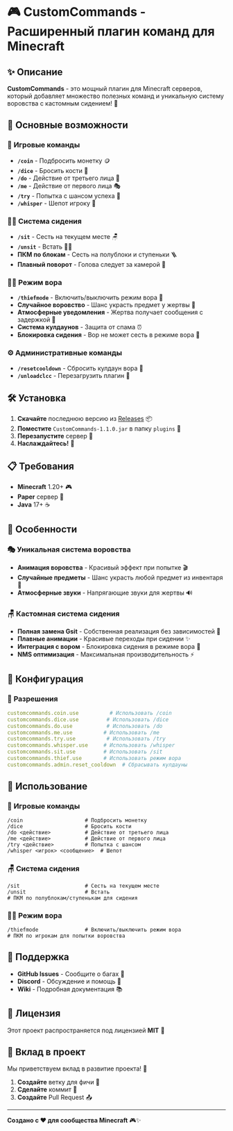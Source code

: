 # 🎮 CustomCommands - Расширенный плагин команд для Minecraft

## ✨ Описание
**CustomCommands** - это мощный плагин для Minecraft серверов, который добавляет множество полезных команд и уникальную систему воровства с кастомным сидением! 🚀

## 🎯 Основные возможности

### 🎲 **Игровые команды**
- **`/coin`** - Подбросить монетку 🪙
- **`/dice`** - Бросить кости 🎲
- **`/do`** - Действие от третьего лица 💫
- **`/me`** - Действие от первого лица 🎭
- **`/try`** - Попытка с шансом успеха 🎯
- **`/whisper`** - Шепот игроку 👻

### 🏃‍♂️ **Система сидения**
- **`/sit`** - Сесть на текущем месте 🪑
- **`/unsit`** - Встать 🚶‍♂️
- **ПКМ по блокам** - Сесть на полублоки и ступеньки 🪜
- **Плавный поворот** - Голова следует за камерой 🎥

### 🕵️‍♂️ **Режим вора**
- **`/thiefmode`** - Включить/выключить режим вора 🥷
- **Случайное воровство** - Шанс украсть предмет у жертвы 💎
- **Атмосферные уведомления** - Жертва получает сообщения с задержкой 👻
- **Система кулдаунов** - Защита от спама ⏰
- **Блокировка сидения** - Вор не может сесть в режиме вора 🚫

### ⚙️ **Административные команды**
- **`/resetcooldown`** - Сбросить кулдаун вора 🔄
- **`/unloadclcc`** - Перезагрузить плагин 🔄

## 🛠️ Установка

1. **Скачайте** последнюю версию из [Releases](https://github.com/kae1n/CustomCommands-Folia/releases) 📦
2. **Поместите** `CustomCommands-1.1.0.jar` в папку `plugins` 📁
3. **Перезапустите** сервер 🔄
4. **Наслаждайтесь!** 🎉

## 📋 Требования

- **Minecraft** 1.20+ 🎮
- **Paper** сервер 📄
- **Java** 17+ ☕

## 🎨 Особенности

### 🎭 **Уникальная система воровства**
- **Анимация воровства** - Красивый эффект при попытке 🎬
- **Случайные предметы** - Шанс украсть любой предмет из инвентаря 🎲
- **Атмосферные звуки** - Напрягающие звуки для жертвы 🔊

### 🪑 **Кастомная система сидения**
- **Полная замена Gsit** - Собственная реализация без зависимостей 🚀
- **Плавные анимации** - Красивые переходы при сидении ✨
- **Интеграция с вором** - Блокировка сидения в режиме вора 🚫
- **NMS оптимизация** - Максимальная производительность ⚡

## 🔧 Конфигурация

### 📝 **Разрешения**
```yaml
customcommands.coin.use          # Использовать /coin
customcommands.dice.use         # Использовать /dice
customcommands.do.use           # Использовать /do
customcommands.me.use          # Использовать /me
customcommands.try.use          # Использовать /try
customcommands.whisper.use     # Использовать /whisper
customcommands.sit.use         # Использовать /sit
customcommands.thief.use       # Использовать режим вора
customcommands.admin.reset_cooldown  # Сбрасывать кулдауны
```

## 🎯 Использование

### 🎲 **Игровые команды**
```
/coin                    # Подбросить монетку
/dice                    # Бросить кости
/do <действие>           # Действие от третьего лица
/me <действие>           # Действие от первого лица
/try <действие>          # Попытка с шансом
/whisper <игрок> <сообщение>  # Шепот
```

### 🪑 **Система сидения**
```
/sit                     # Сесть на текущем месте
/unsit                   # Встать
# ПКМ по полублокам/ступенькам для сидения
```

### 🕵️‍♂️ **Режим вора**
```
/thiefmode               # Включить/выключить режим вора
# ПКМ по игрокам для попытки воровства
```

## 🐛 Поддержка

- **GitHub Issues** - Сообщите о багах 🐛
- **Discord** - Обсуждение и помощь 💬
- **Wiki** - Подробная документация 📚

## 📄 Лицензия

Этот проект распространяется под лицензией **MIT** 📜

## 🤝 Вклад в проект

Мы приветствуем вклад в развитие проекта! 🚀

1. **Создайте** ветку для фичи 🌿
2. **Сделайте** коммит 💾
3. **Создайте** Pull Request 📤

---

**Создано с ❤️ для сообщества Minecraft** 🎮✨
